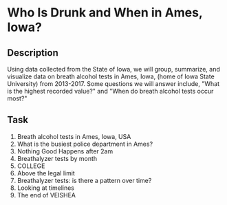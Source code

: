 # Who Is Drunk and When in Ames, Iowa?
## Description 
Using data collected from the State of Iowa, we will group, summarize, and visualize data on breath alcohol tests in Ames, Iowa, (home of Iowa State University) from 2013-2017. Some questions we will answer include, "What is the highest recorded value?" and "When do breath alcohol tests occur most?"
## Task
1. Breath alcohol tests in Ames, Iowa, USA
2. What is the busiest police department in Ames?
3. Nothing Good Happens after 2am
4. Breathalyzer tests by month
5. COLLEGE
6. Above the legal limit
7. Breathalyzer tests: is there a pattern over time?
8. Looking at timelines
9. The end of VEISHEA